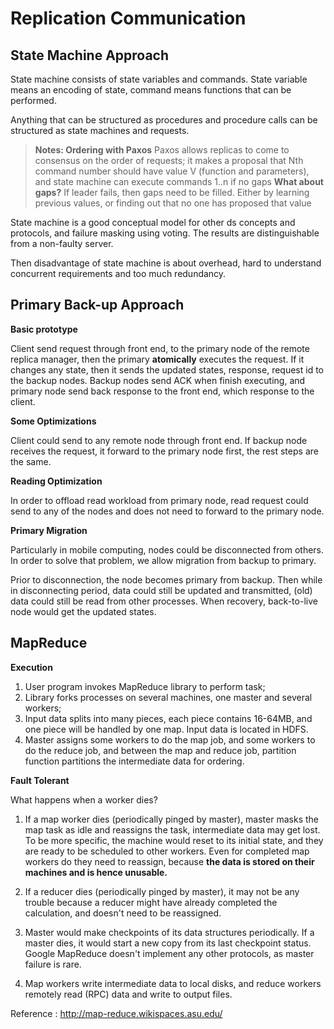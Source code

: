 **Replication Communication**
===
**State Machine Approach**
---
State machine consists of state variables and commands. State variable means an encoding of state, command means functions that can be performed.

Anything that can be structured as procedures and procedure calls can be structured as state machines and requests.

> **Notes: Ordering with Paxos**
> Paxos allows replicas to come to consensus on the order of requests;
> it makes a proposal that Nth command number should have value V (function and parameters), and state machine can execute commands 1..n if no gaps
> **What about gaps?**
> If leader fails, then gaps need to be filled. Either by learning previous values, or finding out that no one has proposed that value

State machine is a good conceptual model for other ds concepts and protocols, and failure masking using voting. The results are distinguishable from a non-faulty server.

Then disadvantage of state machine is about overhead, hard to understand concurrent requirements and too much redundancy.

**Primary Back-up Approach**
---
**Basic prototype**

Client send request through front end, to the primary node of the remote replica manager, then the primary **atomically** executes the request. If it changes any state, then it sends the updated states, response, request id to the backup nodes. Backup nodes send ACK when finish executing, and primary node send back response to the front end, which response to the client.

**Some Optimizations**

Client could send to any remote node through front end. If backup node receives the request, it forward to the primary node first, the rest steps are the same.

**Reading Optimization**

In order to offload read workload from primary node, read request could send to any of the nodes and does not need to forward to the primary node.

**Primary Migration**

Particularly in mobile computing, nodes could be disconnected from others. In order to solve that problem, we allow migration from backup to primary. 

Prior to disconnection, the node becomes primary from backup. Then while in disconnecting period, data could still be updated and transmitted, (old) data could still be read from other processes. When recovery, back-to-live node would get the updated states.

**MapReduce**
---
**Execution**

1. User program invokes MapReduce library to perform task;
2. Library forks processes on several machines, one master and several workers;
3. Input data splits into many pieces, each piece contains 16-64MB, and one piece will be handled by one map. Input data is located in HDFS.
4. Master assigns some workers to do the map job, and some workers to do the reduce job, and between the map and reduce job, partition function partitions the intermediate data for ordering.

**Fault Tolerant**

What happens when a worker dies?

1. If a map worker dies (periodically pinged by master), master masks the map task as idle and reassigns the task, intermediate data may get lost.
To be more specific, the machine would reset to its initial state, and they are ready to be scheduled to other workers. Even for completed map workers do they need to reassign, because **the data is stored on their machines and is hence unusable.**

2. If a reducer dies (periodically pinged by master), it may not be any trouble because a reducer might have already completed the calculation, and doesn't need to be reassigned.

3. Master would make checkpoints of its data structures periodically. If a master dies, it would start a new copy from its last checkpoint status. Google MapReduce doesn't implement any other protocols, as master failure is rare.
4. Map workers write intermediate data to local disks, and reduce workers remotely read (RPC) data and write to output files.

Reference : http://map-reduce.wikispaces.asu.edu/

